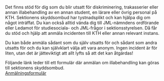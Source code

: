 Det finns stöd för dig som du blir utsatt för diskriminering, trakasserier eller annan illabehandling av en annan student, en lärare eller övrig personal på KTH. Sektionens skyddsombud har tystnadsplikt och kan hjälpa dig om något inträffat. Du kan också alltid vända dig till JML-nämndens ordförande eller Ledamot för studiesociala- och JML-frågor i sektionsstyrelsen. Då får du stöd och hjälp att anmäla incidenten till KTH eller annan relevant instans.

Du kan både anmäla sådant som du själv utsatts för och sådant som andra utsatts för och du kan självklart välja att vara anonym. Ingen incident är för liten, utan det är jätteviktigt att allt lyfts så att det kan åtgärdas!

Följande länk leder till ett formulär där anmälan om illabehandling kan göras till sektionens skyddsombud.  
[Anmälningsformulär](https://forms.gle/28p5Y6c4ToNe4K9t6)
